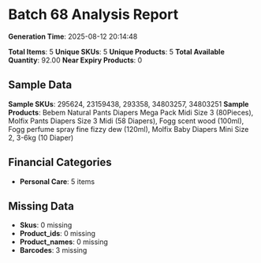 # Batch 68 Analysis Report

**Generation Time**: 2025-08-12 20:14:48

**Total Items**: 5
**Unique SKUs**: 5
**Unique Products**: 5
**Total Available Quantity**: 92.00
**Near Expiry Products**: 0

## Sample Data
**Sample SKUs**: 295624, 23159438, 293358, 34803257, 34803251
**Sample Products**: Bebem Natural Pants Diapers Mega Pack Midi Size 3 (80Pieces), Molfix Pants Diapers Size 3 Midi (58 Diapers), Fogg scent wood (100ml), Fogg perfume spray fine fizzy dew (120ml), Molfix Baby Diapers Mini Size 2, 3-6kg (10 Diaper)

## Financial Categories
- **Personal Care**: 5 items

## Missing Data
- **Skus**: 0 missing
- **Product_ids**: 0 missing
- **Product_names**: 0 missing
- **Barcodes**: 3 missing
